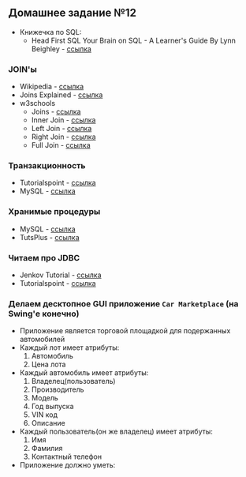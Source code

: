 ## Домашнее задание №12
 * Книжечка по SQL:
   +  Head First SQL Your Brain on SQL - A Learner's Guide By Lynn Beighley - [ссылка](http://shop.oreilly.com/product/9780596526849.do)

### JOIN'ы
 * Wikipedia - [ссылка](https://en.wikipedia.org/wiki/Join_(SQL))
 * Joins Explained - [ссылка](http://www.sql-join.com/)
 * w3schools
   + Joins - [ссылка](http://www.w3schools.com/sql/sql_join.asp)
   + Inner Join - [ссылка](http://www.w3schools.com/sql/sql_join_inner.asp)
   + Left Join - [ссылка](http://www.w3schools.com/sql/sql_join_left.asp)
   + Right Join - [ссылка](http://www.w3schools.com/sql/sql_join_right.asp)
   + Full Join - [ссылка](http://www.w3schools.com/sql/sql_join_full.asp)

### Транзакционность
 * Tutorialspoint - [ссылка](http://www.tutorialspoint.com/sql/sql-transactions.htm)
 * MySQL - [ссылка](http://dev.mysql.com/doc/refman/5.7/en/commit.html)

### Хранимые процедуры
 * MySQL - [ссылка](https://dev.mysql.com/doc/connector-net/en/connector-net-tutorials-stored-procedures.html)
 * TutsPlus - [ссылка](http://code.tutsplus.com/articles/an-introduction-to-stored-procedures-in-mysql-5--net-17843)

### Читаем про JDBC
 * Jenkov Tutorial - [ссылка](http://tutorials.jenkov.com/jdbc/index.html)
 * Tutorialspoint - [ссылка](http://www.tutorialspoint.com/jdbc/jdbc-quick-guide.htm)

### Делаем десктопное GUI приложение `Car Marketplace` (на Swing'е конечно)
 * Приложение является торговой площадкой для подержанных автомобилей
 * Каждый лот имеет атрибуты:
   1. Автомобиль
   2. Цена лота
 * Каждый автомобиль имеет атрибуты:
   1. Владелец(пользователь)
   2. Производитель
   3. Модель
   4. Год выпуска
   5. VIN код
   6. Описание
 * Каждый пользователь(он же владелец) имеет атрибуты:
   1. Имя
   2. Фамилия
   3. Контактный телефон
 * Приложение должно уметь: